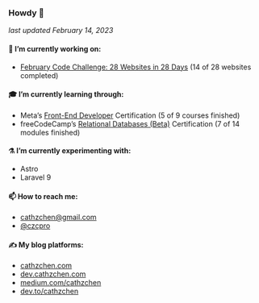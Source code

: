 ### Howdy 👋

*last updated February 14, 2023*

#### 🔭 I’m currently working on:
- [February Code Challenge: 28 Websites in 28 Days](https://challenges.cathzchen.com/2023/02/) (14 of 28 websites completed)

#### 🎓 I’m currently learning through:
- Meta’s [Front-End Developer](https://www.coursera.org/professional-certificates/meta-front-end-developer) Certification (5 of 9 courses finished)
- freeCodeCamp’s [Relational Databases (Beta)](https://www.freecodecamp.org/learn/relational-database/) Certification (7 of 14 modules finished)

#### ⚗️ I’m currently experimenting with:
- Astro
- Laravel 9

#### 📫 How to reach me:
- [cathzchen@gmail.com](mailto:cathzchen@gmail.com)
- [@czcpro](https://instagram.com/czcpro)

#### ✍️ My blog platforms:
- [cathzchen.com](https://cathzchen.com)
- [dev.cathzchen.com](https://dev.cathzchen.com)
- [medium.com/cathzchen](https://medium.com/cathzchen)
- [dev.to/cathzchen](https://dev.to/cathzchen)

<!--
**klickers/klickers** is a ✨ _special_ ✨ repository because its `README.md` (this file) appears on your GitHub profile.

Here are some ideas to get you started:

- 🌱 I’m currently learning ...
- 👯 I’m looking to collaborate on ...
- 🤔 I’m looking for help with ...
- 💬 Ask me about ...
- 😄 Pronouns: ...
- ⚡ Fun fact: ...
-->

